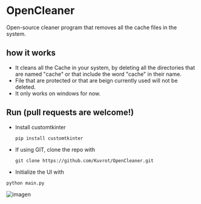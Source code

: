 # OpenCleaner
Open-source cleaner program that removes all the cache files in the system. 

## how it works
* It cleans all the Cache in your system, by deleting all the directories that are named "cache" or that include the word "cache" in their name.
* File that are protected or that are beign currently used will not be deleted.
* It only works on windows for now.

## Run (pull requests are welcome!)
- Install customtkinter
  ```
  pip install customtkinter
  ```
- If using GIT, clone the repo with
  ```
  git clone https://github.com/Kuvrot/OpenCleaner.git
  ```
- Initialize the UI with
```
python main.py
````

![imagen](https://github.com/Kuvrot/OpenCleaner/assets/23508114/1f627ee3-b9be-498f-ae4c-80230b50f037)

